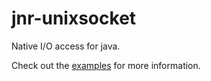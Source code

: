 jnr-unixsocket
==============

Native I/O access for java.

Check out the [examples](https://github.com/jnr/jnr-unixsocket/tree/master/src/test/java/jnr/unixsocket/example) for more information.


